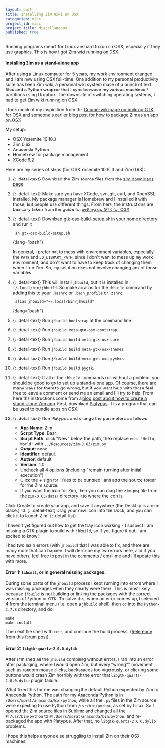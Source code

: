 ```yaml
---
layout: post
title: Installing Zim Wiki on OSX
categories: misc
project_id: misc
project_title: Miscellaneous
published: true
---
```


Running programs meant for Linux are hard to run on OSX, especially if they use graphics. This is how I got [Zim wiki](http://zim-wiki.org/) running on OSX. 

<!-- more -->

#### Installing Zim as a stand-alone app

After using a Linux computer for 5 years, my work environment changed and I am now using OSX full-time. One addition to my personal productivity suite has been Zim wiki, a personal wiki system made of a bunch of text files and a Python wrapper that I sync between my various machines / partitions using Dropbox. The downside of switching operating systems, I had to get Zim wiki running on OSX. 

I took much of my inspiration from the [Gnome-wiki page on building GTK for OSX](https://wiki.gnome.org/action/show//Projects/GTK+/OSX/Building?action=show&redirect=GTK%2B%2FOSX%2FBuilding) and someone's [earlier blog post for how to package Zim as an app on OSX](http://docs.gz.ro/node/183)

My setup:
* OSX Yosemite 10.10.3
* Zim 0.63
* Anaconda Python
* Homebrew for package management
* XCode 6.2

Here are my series of steps (for OSX Yosemite 10.10.3 and Zim 0.63):

1. {: .detail-text} Download the Zim source files from the [zim downloads page](http://zim-wiki.org/downloads.html)
2. {: .detail-text} Make sure you have XCode, svn, git, curl, and OpenSSL installed. My package manager is Homebrew and I installed it with those, but people use different things. From here, the instructions are basically taken from the guide for [setting up GTK for OSX](https://wiki.gnome.org/action/show//Projects/GTK+/OSX/Building?action=show&redirect=GTK%2B%2FOSX%2FBuilding)
3. {: .detail-text} Download [gtk-osx-build-setup.sh](https://git.gnome.org/browse/gtk-osx/plain/gtk-osx-build-setup.sh) in your home directory and run it

		sh gtk-osx-build-setup.sh
	{:lang="bash"}

	In general, I prefer not to mess with environment variables, especially the `PATH` and `LD_LIBRARY_PATH`, since I don't want to mess up my work environment, and don't want to have to keep track of changing them when I run Zim. So, my solution does not involve changing any of those variables. 

4. {: .detail-text} This will install `jhbuild`, but it is installed in `~/.local/bin/jhbuild`. So make an alias for the `jhbuild` command by adding this to your `.bashrc` or `.bash_profile` or `.zshrc`:

		alias jhbuild="~/.local/bin/jhbuild"
	{:lang="bash"}

5. {: .detail-text} Run `jhbuild bootstrap` at the command line
6. {: .detail-text} Run `jhbuild meta-gtk-osx-bootstrap`
7. {: .detail-text} Run `jhbuild build meta-gtk-osx-core`
8. {: .detail-text} Run `jhbuild build meta-gtk-osx-themes`
9. {: .detail-text} Run `jhbuild build meta-gtk-osx-python`
10. {: .detail-text} Run `jhbuild build pygtk`. 
11. {: .detail-text} If all of the `jhbuild` commands run without a problem, you should be good to go to set up a stand-alone app. Of course, there are many ways for them to go wrong, but if you want help with those feel free to leave a comment or send me an email and I'll try to help. From here the instructions come from a [blog post about how to create a stand-alone Zim app](http://docs.gz.ro/node/183). First, download [Platypus](http://sveinbjorn.org/platypus). It is a program that can be used to bundle apps on OSX. 
12. {: .detail-text} Run Platypus and change the parameters as follows: 

	* **App Name**: Zim
	* **Script Type**: Bash
	* **Script Path**: click "New" below the path, then replace `echo 'Hello, World'` with `../Resources/zim-0.63/zim.py`
	* **Output**: none
	* **Identifier**: default
	* **Author**: default
	* **Version**: 1.0
	* Uncheck all 4 options (including "remain running after initial execution")
	* Click the + sign for "Files to be bundled" and add the source folder for the Zim source.
	* If you want the icon for Zim, then you can drag the `zim.png` file from the `zim-0.63/data/` directory into where the icon is

Click Create to create your app, and save it anywhere (the Desktop is a nice place.)
13. {: .detail-text} Drag your new icon into the Dock, and you can click it to launch Zim!
{: .detail-list} 

I haven't yet figured out how to get the tray icon working - I suspect I am missing a GTK plugin to build with `jhbuild`, so if you figure it out, I am excited to know! 

I had two main errors (with `jhbuild`) that I was able to fix, and there are many more that can happen. I will describe my two errors here, and if you have others, feel free to post in the comments / email me and I'll update this with more.

#### Error 1: `libxml2`, or in general missing packages. 

During some parts of the `jhbuild` process I kept running into errors where I was missing packages when they clearly were there. This is most likely because `jhbuild` is not building or linking the packages with the correct version of Python or GTK. To solve this, when an error comes up, I selected 4 from the terminal menu (i.e. open a `jhbuild` shell), then `cd` into the `Python-2.7.8` directory, and do: 
	
	make
	make install 

Then exit the shell with `exit`, and continue the build process. ([Reference from this forum post](https://www.mail-archive.com/gtk-osx-devel-list@gnome.org/msg00151.html)). 

#### Error 2: `libgtk-quartz-2.0.0.dylib`

After I finished all the `jhbuild` compiling without errors, I ran into an error after packaging, where I would open Zim, but every "wrong"" movement such as random mouse clicks, backspaces too vigorously, or clicking some buttons would crash Zim horribly with the error that `libgtk-quartz-2.0.0.dylib` plugin failure. 

What fixed this for me was changing the default Python expected by Zim to Anaconda Python. The path for my Anaconda Python is in `/Users/mprat/anaconda/bin/python`, while all the `.py` files in the Zim source were expecting to use Python from `/usr/bin/python`, as set by Linux. So I opened the Zim source files in Sublime and changed all the `#!/usr/bin/python` to `#!/Users/mprat/anaconda/bin/python`, and re-packaged the app with Platypus. After that, no `libgtk-quartz-2.0.0.dylib` problems. 

I hope this helps anyone else struggling to install Zim on their OSX machines!